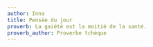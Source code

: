 ```yaml
---
author: Inna
title: Pensée du jour
proverb: La gaiété est la moitié de la santé.
proverb_author: Proverbe tchèque
---
```

